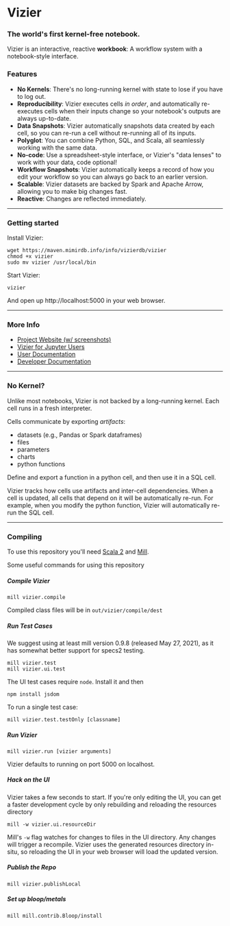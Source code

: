 # Vizier
### The world's first kernel-free notebook.

Vizier is an interactive, reactive **workbook**: A workflow system with a notebook-style interface.  

### Features

* **No Kernels**: There's no long-running kernel with state to lose if you have to log out.
* **Reproducibility**: Vizier executes cells *in order*, and automatically re-executes cells when their inputs change so your notebook's outputs are always up-to-date.
* **Data Snapshots**: Vizier automatically snapshots data created by each cell, so you can re-run a cell without re-running all of its inputs.
* **Polyglot**: You can combine Python, SQL, and Scala, all seamlessly working with the same data.
* **No-code**: Use a spreadsheet-style interface, or Vizier's "data lenses" to work with your data, code optional!
* **Workflow Snapshots**: Vizier automatically keeps a record of how you edit your workflow so you can always go back to an earlier version.
* **Scalable**: Vizier datasets are backed by Spark and Apache Arrow, allowing you to make big changes fast.
* **Reactive**: Changes are reflected immediately.

---

### Getting started

Install Vizier:
```
wget https://maven.mimirdb.info/info/vizierdb/vizier
chmod +x vizier
sudo mv vizier /usr/local/bin
```

Start Vizier:
```
vizier
```

And open up http://localhost:5000 in your web browser.

---

### More Info

* [Project Website (w/ screenshots)](https://vizierdb.info)
* [Vizier for Jupyter Users](https://github.com/VizierDB/vizier-scala/wiki/Migrating-from-Jupyter)
* [User Documentation](https://github.com/VizierDB/vizier-scala/wiki)
* [Developer Documentation](https://github.com/VizierDB/vizier-scala/blob/master/docs/DEVELOPER.md)

---

### No Kernel?

Unlike most notebooks, Vizier is not backed by a long-running kernel.  Each cell runs in a fresh interpreter.  

Cells communicate by exporting _artifacts_:
* datasets (e.g., Pandas or Spark dataframes)
* files
* parameters
* charts
* python functions

Define and export a function in a python cell, and then use it in a SQL cell.  

Vizier tracks how cells use artifacts and inter-cell dependencies.  When a cell is updated, all cells that depend on it will be automatically re-run.  For example, when you modify the python function, Vizier will automatically re-run the SQL cell.

---

### Compiling

To use this repository you'll need [Scala 2](https://www.scala-lang.org/download/scala2.html) and [Mill](https://com-lihaoyi.github.io/mill/mill/Intro_to_Mill.html#_installation).  

Some useful commands for using this repository

##### Compile Vizier
```
mill vizier.compile
```
Compiled class files will be in `out/vizier/compile/dest`

##### Run Test Cases

We suggest using at least mill version 0.9.8 (released May 27, 2021), as it has somewhat better support for specs2 testing.

```
mill vizier.test
mill vizier.ui.test
```

The UI test cases require `node`.  Install it and then 
```
npm install jsdom
```

To run a single test case:
```
mill vizier.test.testOnly [classname]
```

##### Run Vizier
```
mill vizier.run [vizier arguments]
```

Vizier defaults to running on port 5000 on localhost.

##### Hack on the UI

Vizier takes a few seconds to start.  If you're only editing the UI, you can get a faster development cycle by only rebuilding and reloading the resources directory

```
mill -w vizier.ui.resourceDir
```

Mill's `-w` flag watches for changes to files in the UI directory.  Any changes will trigger a recompile.  Vizier uses the generated resources directory in-situ, so reloading the UI in your web browser will load the updated version.

##### Publish the Repo
```
mill vizier.publishLocal
```

##### Set up bloop/metals
```
mill mill.contrib.Bloop/install
```
